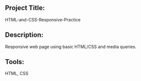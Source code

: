 ## Project Title: 
HTML-and-CSS-Responsive-Practice

## Description: 
Responsive web page using basic HTML/CSS and media queries.

## Tools: 
HTML, CSS
